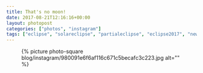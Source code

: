 ```yaml
---
title: That's no moon!
date: 2017-08-21T12:16:16+00:00
layout: photopost
categories: ["photos", "instagram"]
tags: ["eclipse", "solareclipse", "partialeclipse", "eclipse2017", "newyork", "centralpark", "usa", "clouds", "sun", "actuallythemoonisinvolved"]
---
```


<figure class="photo photo--square">
  {% picture photo-square blog/instagram/980091e6f6af116c671c5becafc3c223.jpg alt="" %}
</figure>


